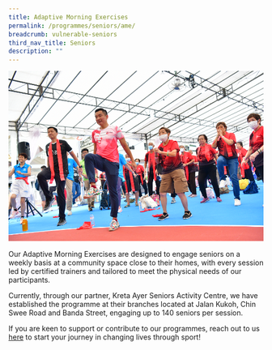 ```yaml
---
title: Adaptive Morning Exercises
permalink: /programmes/seniors/ame/
breadcrumb: vulnerable-seniors
third_nav_title: Seniors
description: ""
---
```

![](/images/Marcus%20Tan%20at%20KOC%202022.png)

Our Adaptive Morning Exercises are designed to engage seniors on a weekly basis at a community space close to their homes, with every session led by certified trainers and tailored to meet the physical needs of our participants.

Currently, through our partner, Kreta Ayer Seniors Activity Centre, we have established the programme at their branches located at Jalan Kukoh, Chin Swee Road and Banda Street, engaging up to 140 seniors per session.

If you are keen to support or contribute to our programmes, reach out to us [here](mailto:sportcares@sport.gov.sg)  to start your journey in changing lives through sport!